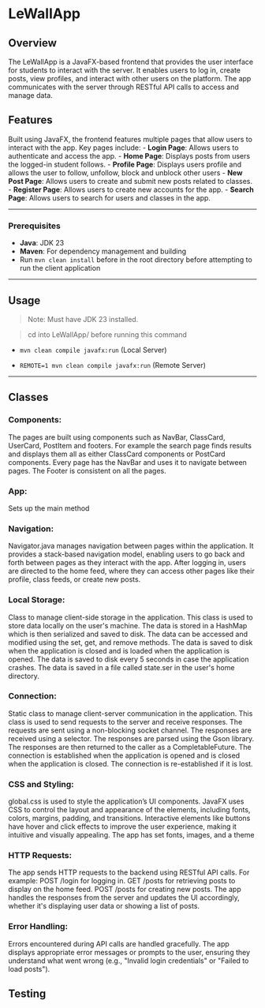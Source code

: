# LeWallApp

## Overview

The LeWallApp is a JavaFX-based frontend that provides the user interface for students to interact with the server. It enables users to log in, create posts, view profiles, and interact with other users on the platform. The app communicates with the server through RESTful API calls to access and manage data.

## Features

Built using JavaFX, the frontend features multiple pages that allow users to interact with the app. Key pages include: - **Login Page**: Allows users to authenticate and access the app. - **Home Page**: Displays posts from users the logged-in student follows. - **Profile Page**: Displays users profile and allows the user to follow, unfollow, block and unblock other users - **New Post Page**: Allows users to create and submit new posts related to classes. - **Register Page**: Allows users to create new accounts for the app. - **Search Page**: Allows users to search for users and classes in the app.

---

### Prerequisites

- **Java**: JDK 23
- **Maven**: For dependency management and building
- Run `mvn clean install` before in the root directory before attempting to run the client application

---

## Usage

> Note: Must have JDK 23 installed.

> cd into LeWallApp/ before running this command

- `mvn clean compile javafx:run` (Local Server)

- `REMOTE=1 mvn clean compile javafx:run` (Remote Server)

---

## Classes

### Components:

The pages are built using components such as NavBar, ClassCard, UserCard, PostItem and footers. For example the search page finds results and displays them all as either ClassCard components or PostCard components. Every page has the NavBar and uses it to navigate between pages. The Footer is consistent on all the pages.

### App:

Sets up the main method

### Navigation:

Navigator.java manages navigation between pages within the application. It provides a stack-based navigation model, enabling users to go back and forth between pages as they interact with the app. After logging in, users are directed to the home feed, where they can access other pages like their profile, class feeds, or create new posts.

### Local Storage:

Class to manage client-side storage in the application. This class is used to store data locally on the user's machine. The data is stored in a HashMap which is then serialized and saved to disk. The data can be accessed and modified using the set, get, and remove methods. The data is saved to disk when the application is closed and is loaded when the application is opened. The data is saved to disk every 5 seconds in case the application crashes. The data is saved in a file called state.ser in the user's home directory.

### Connection:

Static class to manage client-server communication in the application. This class is used to send requests to the server and receive responses. The requests are sent using a non-blocking socket channel. The responses are received using a selector. The responses are parsed using the Gson library. The responses are then returned to the caller as a CompletableFuture. The connection is established when the application is opened and is closed when the application is closed. The connection is re-established if it is lost.

### CSS and Styling:

global.css is used to style the application’s UI components. JavaFX uses CSS to control the layout and appearance of the elements, including fonts, colors, margins, padding, and transitions. Interactive elements like buttons have hover and click effects to improve the user experience, making it intuitive and visually appealing. The app has set fonts, images, and a theme

### HTTP Requests:

The app sends HTTP requests to the backend using RESTful API calls. For example:
POST /login for logging in.
GET /posts for retrieving posts to display on the home feed.
POST /posts for creating new posts.
The app handles the responses from the server and updates the UI accordingly, whether it's displaying user data or showing a list of posts.

### Error Handling:

Errors encountered during API calls are handled gracefully. The app displays appropriate error messages or prompts to the user, ensuring they understand what went wrong (e.g., "Invalid login credentials" or "Failed to load posts").

## Testing
